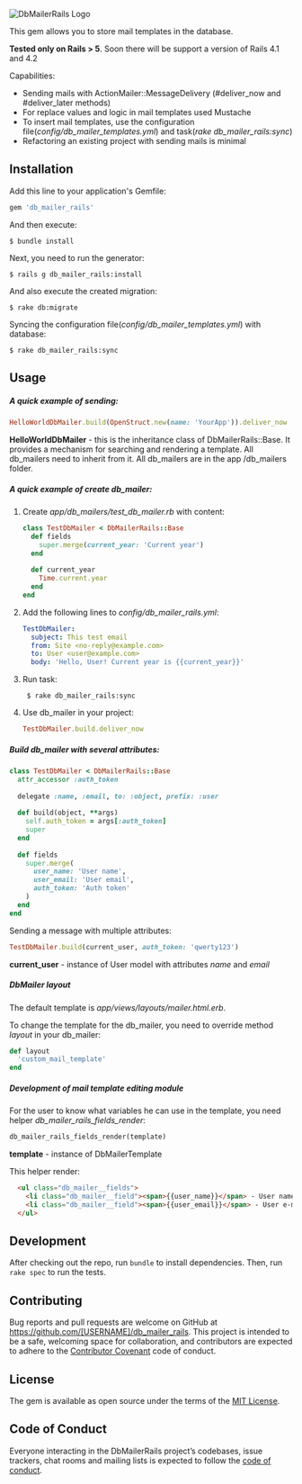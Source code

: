 ![DbMailerRails Logo](https://raw.github.com/alexhifer/db_mailer_rails/master/db_mailer_rails.png)

This gem allows you to store mail templates in the database.

**Tested only on Rails > 5**. Soon there will be support a version of Rails 4.1 and 4.2

Capabilities:

* Sending mails with ActionMailer::MessageDelivery (#deliver_now and #deliver_later methods)
* For replace values and logic in mail templates used Mustache
* To insert mail templates, use the configuration file(*config/db_mailer_templates.yml*) and task(*rake db_mailer_rails:sync*)
* Refactoring an existing project with sending mails is minimal

## Installation

Add this line to your application's Gemfile:

```ruby
gem 'db_mailer_rails'
```

And then execute:

    $ bundle install

Next, you need to run the generator:

    $ rails g db_mailer_rails:install

And also execute the created migration:

    $ rake db:migrate
    
Syncing the configuration file(*config/db_mailer_templates.yml*) with database:
    
    $ rake db_mailer_rails:sync
    
## Usage

##### A quick example of sending:

```ruby
HelloWorldDbMailer.build(OpenStruct.new(name: 'YourApp')).deliver_now
```

**HelloWorldDbMailer** - this is the inheritance class of DbMailerRails::Base. It provides a mechanism for searching and rendering a template. All db_mailers need to inherit from it. All db_mailers are in the app /db_mailers folder.

##### A quick example of create db_mailer:

1. Create *app/db_mailers/test_db_mailer.rb* with content: 
    ````ruby
    class TestDbMailer < DbMailerRails::Base
      def fields
        super.merge(current_year: 'Current year')
      end
      
      def current_year
        Time.current.year
      end
    end
    ````

2. Add the following lines to *config/db_mailer_rails.yml*:
    ```yaml
    TestDbMailer:
      subject: This test email
      from: Site <no-reply@example.com>
      to: User <user@example.com>
      body: 'Hello, User! Current year is {{current_year}}'
    ```
    
3. Run task:

        $ rake db_mailer_rails:sync
        
4. Use db_mailer in your project:
    
    ```ruby
    TestDbMailer.build.deliver_now
    ````
    
##### Build db_mailer with several attributes:

```ruby
class TestDbMailer < DbMailerRails::Base
  attr_accessor :auth_token
  
  delegate :name, :email, to: :object, prefix: :user
  
  def build(object, **args)
    self.auth_token = args[:auth_token]
    super
  end
  
  def fields
    super.merge(
      user_name: 'User name',
      user_email: 'User email',
      auth_token: 'Auth token'
    )
  end
end
```

Sending a message with multiple attributes:

```ruby
TestDbMailer.build(current_user, auth_token: 'qwerty123')
```

**current_user** - instance of User model with attributes *name* and *email*

##### DbMailer layout

The default template is *app/views/layouts/mailer.html.erb*.

To change the template for the db_mailer, you need to override method *layout* in your db_mailer:

```ruby
def layout
  'custom_mail_template'
end
```

##### Development of mail template editing module


For the user to know what variables he can use in the template, you need helper *db_mailer_rails_fields_render*:

```ruby
db_mailer_rails_fields_render(template)
```

**template** - instance of DbMailerTemplate

This helper render:

```html
  <ul class="db_mailer__fields">
    <li class="db_mailer__field"><span>{{user_name}}</span> - User name</li>
    <li class="db_mailer__field"><span>{{user_email}}</span> - User e-mail</li>
  </ul>
```

## Development

After checking out the repo, run `bundle` to install dependencies. Then, run `rake spec` to run the tests.

## Contributing

Bug reports and pull requests are welcome on GitHub at https://github.com/[USERNAME]/db_mailer_rails. This project is intended to be a safe, welcoming space for collaboration, and contributors are expected to adhere to the [Contributor Covenant](http://contributor-covenant.org) code of conduct.

## License

The gem is available as open source under the terms of the [MIT License](https://opensource.org/licenses/MIT).

## Code of Conduct

Everyone interacting in the DbMailerRails project’s codebases, issue trackers, chat rooms and mailing lists is expected to follow the [code of conduct](https://github.com/[USERNAME]/db_mailer_rails/blob/master/CODE_OF_CONDUCT.md).
